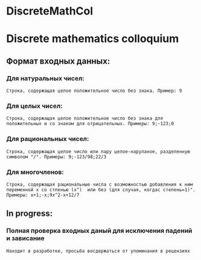 # DiscreteMathCol
# Discrete mathematics colloquium
## Формат входных данных:

### Для натуральных чисел:
`Строка, содержащая целое положительное число без знака. Пример: 9`

### Для целых чисел:
`Строка, содержащая целое положительное число без знака для положительных и со знаком для отрицательных. Примеры: 9;-123;0`

### Для рациональных чисел:
`Строка, содержащая целое число или пару целое-наруланое, разделенную  символом "/". Примеры: 9;-123/98;22/3`

### Для многочленов:
`Строка, содержащая рациональные числа с возможностью добавления к ним переменной x со стпенью (x^) 
или без (для случая, когдас степень=1)". Примеры: x+1;-x;9x^2-x+12/7`


## In progress: 

### Полная проверка входных даный для исключения падений и зависание
`Находит в разработке, просьба восдержаться от упоминания в рецензиях`
